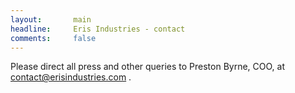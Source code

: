 ```yaml
---
layout:       main
headline:     Eris Industries - contact
comments:     false
---
```


Please direct all press and other queries to Preston Byrne, COO, at contact@erisindustries.com . 
